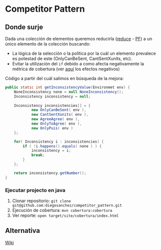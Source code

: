 # Competitor Pattern

## Donde surje

Dada una colección de elementos queremos reducirla ([reduce]() - [PF](PF)) a un único elemento de la colección buscando:
- La lógica de la selección o la política por la cuál un elemento prevalece es potestad de este (OnlyCanBeSent, CantSentXunits, etc).
- Evitar la utilización del ```if``` debido a como afecta negativamente la métrica de cobertura (ver [aquí](https://github.com/diegosanchez/competitor_pattern/wiki/Sin-Patron) los efectos negativos)

Código a partir del cuál salimos en búsqueda de la mejora:

```java
public static int getInconsistencyValue(Environmet env) {
    NoneInconsistency none = null NoneInconsistency();
    Inconsistency inconsistency = null;
    
    Inconsistency inconsistencies[] = {
            new OnlyCanBeSent( env ),
            new CantSentXunits( env ),
            new AgreeAgree( env ),
            new OnlyToAgree( env ),
            new OnlyPuis( env )
    };

    for( Inconsistency i : inconsistencies) {
        if ( !i.happens().equals( none ) ) {
            inconsistency = i;
            break;
        }
    };

    return inconsistency.getNumber();
}
```

### Ejecutar projecto en java

1. Clonar repositorio: ```git clone git@github.com:diegosanchez/competitor_pattern.git```
2. Ejecución de cobertura: ```mvn cobertura:cobertura```
3. Ver reporte: ```open target/site/cobertura/index.html```

## Alternativa

[Wiki][1]

[1]: https://github.com/diegosanchez/competitor_pattern/wiki
